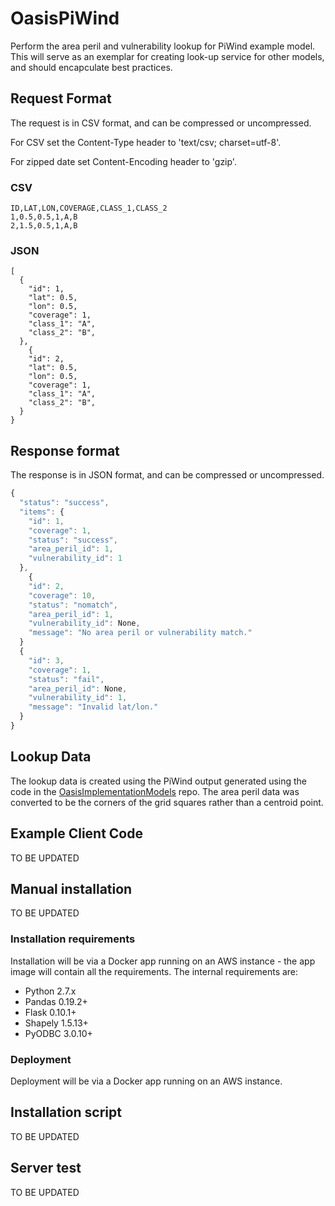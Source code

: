 # OasisPiWind

Perform the area peril and vulnerability lookup for PiWind example model. This will serve as an exemplar for creating look-up service for other models, and should encapculate best practices.

## Request Format

The request is in CSV format, and can be compressed or uncompressed.

For CSV set the Content-Type header to 'text/csv; charset=utf-8'.

For zipped date set Content-Encoding header to 'gzip'.

### CSV
```
ID,LAT,LON,COVERAGE,CLASS_1,CLASS_2
1,0.5,0.5,1,A,B
2,1.5,0.5,1,A,B
```

### JSON
```
[
  {
    "id": 1,
    "lat": 0.5, 
    "lon": 0.5, 
    "coverage": 1, 
    "class_1": "A", 
    "class_2": "B", 
  },
    {
    "id": 2,
    "lat": 0.5, 
    "lon": 0.5, 
    "coverage": 1, 
    "class_1": "A", 
    "class_2": "B", 
  }
}
```

## Response format

The response is in JSON format, and can be compressed or uncompressed.
```javascript
{
  "status": "success",
  "items": {
    "id": 1,
    "coverage": 1, 
    "status": "success", 
    "area_peril_id": 1, 
    "vulnerability_id": 1
  },
    {
    "id": 2,
    "coverage": 10, 
    "status": "nomatch", 
    "area_peril_id": 1, 
    "vulnerability_id": None,
    "message": "No area peril or vulnerability match."
  }
  {
    "id": 3,
    "coverage": 1, 
    "status": "fail", 
    "area_peril_id": None, 
    "vulnerability_id": 1,
    "message": "Invalid lat/lon."
  }
}
```
## Lookup Data
The lookup data is created using the PiWind output generated using the code in the [OasisImplementationModels](https://github.com/OasisLMF/OasisImplementationModels.git) repo. The area peril data was converted to be  the corners of the grid squares rather than a centroid point. 


## Example Client Code

TO BE UPDATED

## Manual installation

TO BE UPDATED

### Installation requirements

Installation will be via a Docker app running on an AWS instance - the app image will contain all the requirements. The internal requirements are:

* Python 2.7.x
* Pandas 0.19.2+
* Flask 0.10.1+
* Shapely 1.5.13+
* PyODBC 3.0.10+

### Deployment

Deployment will be via a Docker app running on an AWS instance.

## Installation script

TO BE UPDATED

## Server test

TO BE UPDATED
